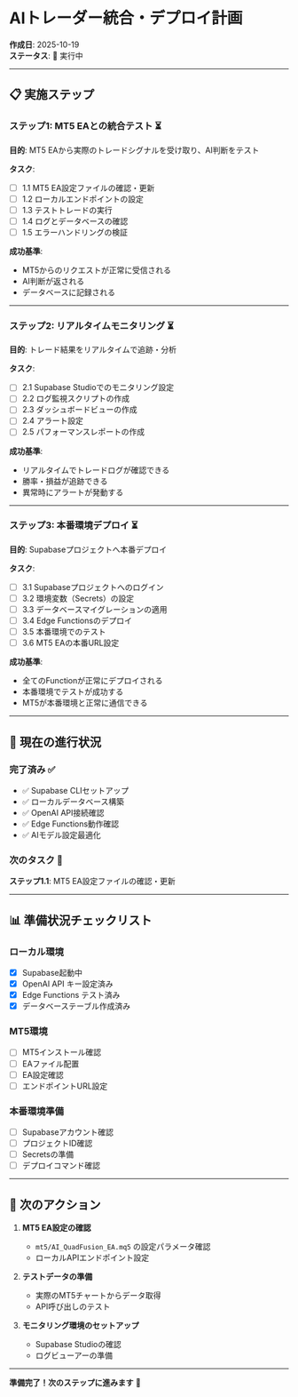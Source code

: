 # AIトレーダー統合・デプロイ計画

**作成日**: 2025-10-19  
**ステータス**: 🚀 実行中

---

## 📋 実施ステップ

### ステップ1: MT5 EAとの統合テスト ⏳
**目的**: MT5 EAから実際のトレードシグナルを受け取り、AI判断をテスト

**タスク**:
- [ ] 1.1 MT5 EA設定ファイルの確認・更新
- [ ] 1.2 ローカルエンドポイントの設定
- [ ] 1.3 テストトレードの実行
- [ ] 1.4 ログとデータベースの確認
- [ ] 1.5 エラーハンドリングの検証

**成功基準**:
- MT5からのリクエストが正常に受信される
- AI判断が返される
- データベースに記録される

---

### ステップ2: リアルタイムモニタリング ⏳
**目的**: トレード結果をリアルタイムで追跡・分析

**タスク**:
- [ ] 2.1 Supabase Studioでのモニタリング設定
- [ ] 2.2 ログ監視スクリプトの作成
- [ ] 2.3 ダッシュボードビューの作成
- [ ] 2.4 アラート設定
- [ ] 2.5 パフォーマンスレポートの作成

**成功基準**:
- リアルタイムでトレードログが確認できる
- 勝率・損益が追跡できる
- 異常時にアラートが発動する

---

### ステップ3: 本番環境デプロイ ⏳
**目的**: Supabaseプロジェクトへ本番デプロイ

**タスク**:
- [ ] 3.1 Supabaseプロジェクトへのログイン
- [ ] 3.2 環境変数（Secrets）の設定
- [ ] 3.3 データベースマイグレーションの適用
- [ ] 3.4 Edge Functionsのデプロイ
- [ ] 3.5 本番環境でのテスト
- [ ] 3.6 MT5 EAの本番URL設定

**成功基準**:
- 全てのFunctionが正常にデプロイされる
- 本番環境でテストが成功する
- MT5が本番環境と正常に通信できる

---

## 🎯 現在の進行状況

### 完了済み ✅
- ✅ Supabase CLIセットアップ
- ✅ ローカルデータベース構築
- ✅ OpenAI API接続確認
- ✅ Edge Functions動作確認
- ✅ AIモデル設定最適化

### 次のタスク 🎯
**ステップ1.1**: MT5 EA設定ファイルの確認・更新

---

## 📊 準備状況チェックリスト

### ローカル環境
- [x] Supabase起動中
- [x] OpenAI API キー設定済み
- [x] Edge Functions テスト済み
- [x] データベーステーブル作成済み

### MT5環境
- [ ] MT5インストール確認
- [ ] EAファイル配置
- [ ] EA設定確認
- [ ] エンドポイントURL設定

### 本番環境準備
- [ ] Supabaseアカウント確認
- [ ] プロジェクトID確認
- [ ] Secretsの準備
- [ ] デプロイコマンド確認

---

## 📝 次のアクション

1. **MT5 EA設定の確認**
   - `mt5/AI_QuadFusion_EA.mq5` の設定パラメータ確認
   - ローカルAPIエンドポイント設定

2. **テストデータの準備**
   - 実際のMT5チャートからデータ取得
   - API呼び出しのテスト

3. **モニタリング環境のセットアップ**
   - Supabase Studioの確認
   - ログビューアーの準備

---

**準備完了！次のステップに進みます** 🚀
